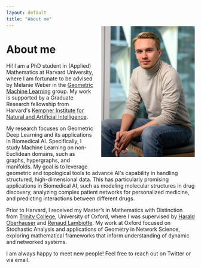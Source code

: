 ```yaml
---
layout: default
title: "About me"
---
```


<img src="/assets/images/fesser_kempner_2024.jpg" alt="Lukas D. Fesser" style="float: right; margin-left: 20px; width: 250px; vertical-align: top; position: relative; top: -20px;">

# About me

Hi! I am a PhD student in (Applied) Mathematics at Harvard University, where I am fortunate to be advised by Melanie Weber in the [Geometric Machine Learning](https://weber.seas.harvard.edu/) group. My work is supported by a Graduate Research fellowship from Harvard's [Kempner Institute for Natural and Artificial Intelligence](https://kempnerinstitute.harvard.edu/).

My research focuses on Geometric Deep Learning and its applications in Biomedical AI. Specifically, I study Machine Learning on non-Euclidean domains, such as graphs, hypergraphs, and manifolds. My goal is to leverage geometric and topological tools to advance AI's capability in handling structured, high-dimensional data. This has particularly promising applications in Biomedical AI, such as modeling molecular structures in drug discovery, analyzing complex patient networks for personalized medicine, and predicting interactions between different drugs.

Prior to Harvard, I received my Master’s in Mathematics with Distinction from [Trinity College](https://www.trinity.ox.ac.uk/), University of Oxford, where I was supervised by [Harald Oberhauser](https://www.maths.ox.ac.uk/people/harald.oberhauser) and [Renaud Lambiotte](https://www.maths.ox.ac.uk/people/renaud.lambiotte). My work at Oxford focused on Stochastic Analysis and applications of Geometry in Network Science, exploring mathematical frameworks that inform understanding of dynamic and networked systems.

I am always happy to meet new people! Feel free to reach out on Twitter or via email.
